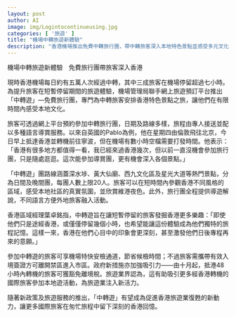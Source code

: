 ```yaml
---
layout: post
author: AI
image: img/Logintocontinueusing.jpg
categories: [ '旅遊' ]
title: "機場中轉旅遊新體驗"
description: "香港機場推出免費中轉旅行團，帶中轉旅客深入本地特色景點並感受多元文化。旅客可網上預約，多語導賞、專人接送，參觀深水埗、黃大仙、西九文化區等地。政府新措施豁免短期中轉旅客離境稅，助力旅遊業復甦，讓國際旅客在匆忙旅程中留下深刻香港回憶。"
---
```

機場中轉旅遊新體驗　免費旅行團帶旅客深入香港

現時香港機場每日約有五萬人次經過中轉，其中三成旅客在機場停留超過七小時。為提升旅客在短暫停留期間的旅遊體驗，機場管理局聯手網上旅遊預訂平台推出「中轉遊」—免費旅行團，專門為中轉旅客安排香港特色景點之旅，讓他們在有限時間內感受本地文化。

旅客可透過網上平台預約參加中轉旅行團，日期及路線多樣，旅程由專人接送並配以多種語言導賞服務。以來自英國的Pablo為例，他在星期四由倫敦飛往北京，今日早上抵達香港並轉機前往寧波，但在機場有數小時空檔需要打發時間。他表示：「香港有很多地方都值得一看，我已經來過香港幾次，但以前一直沒機會參加旅行團，只是隨處逛逛。這次能參加導賞團，更有機會深入各個景點。」

「中轉遊」團路線涵蓋深水埗、黃大仙廟、西九文化區及星光大道等熱門景點，分為日間及晚間團，每團人數上限20人。旅客可以在短時間內參觀香港不同風格的區域，感受本地社區的真實氛圍，並欣賞維港夜色。此外，旅行團全程提供導遊解說，不同語言方便外地旅客融入活動。

香港區域經理葉卓銘指，中轉遊旨在讓短暫停留的旅客發掘香港更多樂趣：「即使他們只是途經香港，或僅僅停留幾個小時，也希望能讓這份體驗成為他們獨特的旅程記憶。這樣一來，香港在他們心目中的印象會更深刻，甚至激發他們日後專程再來的意願。」

參加中轉遊的旅客可享機場特快安檢通道，節省候檢時間；不過旅客需攜帶有效入境簽證方可離開禁區進入市區。政府新措施亦加強吸引力——由十月起，抵港48小時內轉機的旅客可獲豁免離境稅。旅遊業界認為，這有助吸引更多經香港轉機的國際旅客參加本地遊活動，為旅遊業注入新活力。

隨著新政策及旅遊服務的推出，「中轉遊」有望成為促進香港旅遊業復甦的新動力，讓更多國際旅客在匆忙旅程中留下深刻的香港回憶。